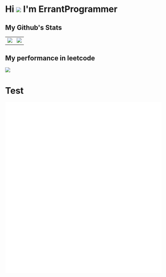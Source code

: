 # Hi ![](https://user-images.githubusercontent.com/18350557/176309783-0785949b-9127-417c-8b55-ab5a4333674e.gif) I'm ErrantProgrammer



## My Github's Stats

<table style=" margin-left: auto; margin-right: auto;" width="100%" height="100%" >
    <tr style="border: none;">
        <td style="border: none;"><img style="border: none;"  src="https://github-readme-stats.vercel.app/api?username=errantProgrammer&count_private=true&title_color=6366f1&text_color=14b8a6&icon_color=a855f7&bg_color=181824"></td>
        <td><img style="border: none;"  src="https://github-readme-stats.vercel.app/api/top-langs/?username=errantProgrammer&layout=compact&count_private=true&title_color=6366f1&text_color=14b8a6&icon_color=a855f7&bg_color=181824"></td>
    </tr>
</table>

## My performance in leetcode

<a href="https://leetcode.com/u/errantprogrammer/">
    <img src ="https://leetcard.jacoblin.cool/ErrantProgrammer?theme=dark&font=Noto%20Sans&ext=heatmap">
</a>

# Test

<img src="metrics.plugin.personal.anilist.svg">


<!--
<p>
    <img width="500px" src="metrics.plugin.personal.anilist.svg" />
    <img width="320px" style="vertical-align:bottom;align:right;" src="https://raw.githubusercontent.com/meokisama/meokisama/master/image/mashiiro-png.png" />
</p>
-->
